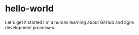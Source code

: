 # hello-world
Let's get it started
I'm a human learning about GitHub and agile development processes.
